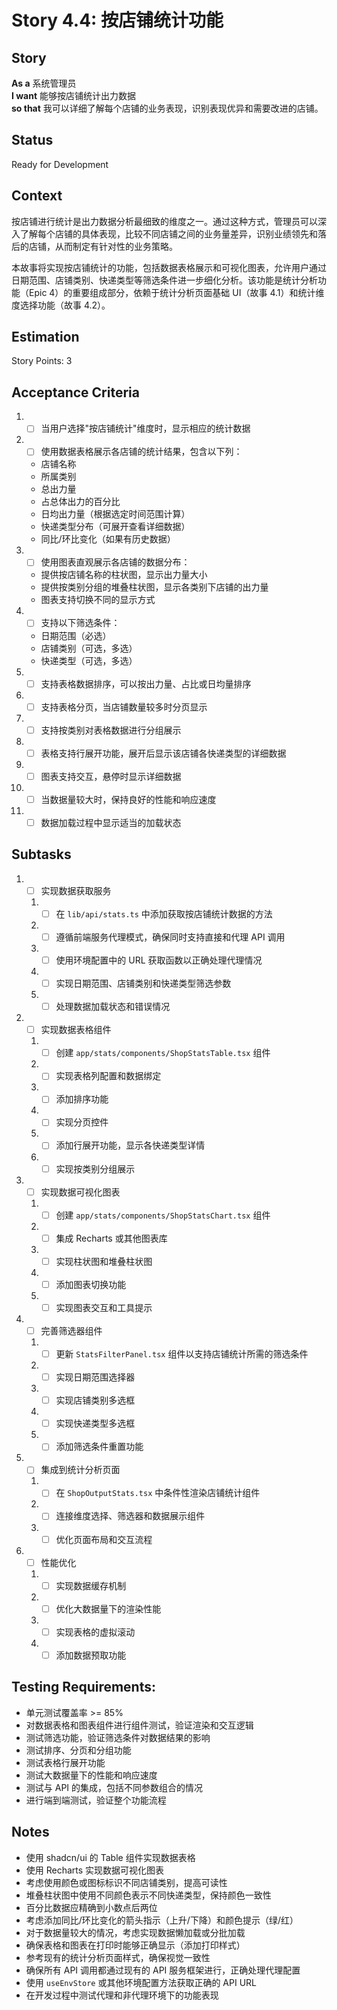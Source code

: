 # Story 4.4: 按店铺统计功能

## Story

**As a** 系统管理员  
**I want** 能够按店铺统计出力数据  
**so that** 我可以详细了解每个店铺的业务表现，识别表现优异和需要改进的店铺。

## Status

Ready for Development

## Context

按店铺进行统计是出力数据分析最细致的维度之一。通过这种方式，管理员可以深入了解每个店铺的具体表现，比较不同店铺之间的业务量差异，识别业绩领先和落后的店铺，从而制定有针对性的业务策略。

本故事将实现按店铺统计的功能，包括数据表格展示和可视化图表，允许用户通过日期范围、店铺类别、快递类型等筛选条件进一步细化分析。该功能是统计分析功能（Epic 4）的重要组成部分，依赖于统计分析页面基础 UI（故事 4.1）和统计维度选择功能（故事 4.2）。

## Estimation

Story Points: 3

## Acceptance Criteria

1. - [ ] 当用户选择"按店铺统计"维度时，显示相应的统计数据
2. - [ ] 使用数据表格展示各店铺的统计结果，包含以下列：
   - 店铺名称
   - 所属类别
   - 总出力量
   - 占总体出力的百分比
   - 日均出力量（根据选定时间范围计算）
   - 快递类型分布（可展开查看详细数据）
   - 同比/环比变化（如果有历史数据）
3. - [ ] 使用图表直观展示各店铺的数据分布：
   - 提供按店铺名称的柱状图，显示出力量大小
   - 提供按类别分组的堆叠柱状图，显示各类别下店铺的出力量
   - 图表支持切换不同的显示方式
4. - [ ] 支持以下筛选条件：
   - 日期范围（必选）
   - 店铺类别（可选，多选）
   - 快递类型（可选，多选）
5. - [ ] 支持表格数据排序，可以按出力量、占比或日均量排序
6. - [ ] 支持表格分页，当店铺数量较多时分页显示
7. - [ ] 支持按类别对表格数据进行分组展示
8. - [ ] 表格支持行展开功能，展开后显示该店铺各快递类型的详细数据
9. - [ ] 图表支持交互，悬停时显示详细数据
10. - [ ] 当数据量较大时，保持良好的性能和响应速度
11. - [ ] 数据加载过程中显示适当的加载状态

## Subtasks

1. - [ ] 实现数据获取服务
   1. - [ ] 在 `lib/api/stats.ts` 中添加获取按店铺统计数据的方法
   2. - [ ] 遵循前端服务代理模式，确保同时支持直接和代理 API 调用
   3. - [ ] 使用环境配置中的 URL 获取函数以正确处理代理情况
   4. - [ ] 实现日期范围、店铺类别和快递类型筛选参数
   5. - [ ] 处理数据加载状态和错误情况
2. - [ ] 实现数据表格组件
   1. - [ ] 创建 `app/stats/components/ShopStatsTable.tsx` 组件
   2. - [ ] 实现表格列配置和数据绑定
   3. - [ ] 添加排序功能
   4. - [ ] 实现分页控件
   5. - [ ] 添加行展开功能，显示各快递类型详情
   6. - [ ] 实现按类别分组展示
3. - [ ] 实现数据可视化图表
   1. - [ ] 创建 `app/stats/components/ShopStatsChart.tsx` 组件
   2. - [ ] 集成 Recharts 或其他图表库
   3. - [ ] 实现柱状图和堆叠柱状图
   4. - [ ] 添加图表切换功能
   5. - [ ] 实现图表交互和工具提示
4. - [ ] 完善筛选器组件
   1. - [ ] 更新 `StatsFilterPanel.tsx` 组件以支持店铺统计所需的筛选条件
   2. - [ ] 实现日期范围选择器
   3. - [ ] 实现店铺类别多选框
   4. - [ ] 实现快递类型多选框
   5. - [ ] 添加筛选条件重置功能
5. - [ ] 集成到统计分析页面
   1. - [ ] 在 `ShopOutputStats.tsx` 中条件性渲染店铺统计组件
   2. - [ ] 连接维度选择、筛选器和数据展示组件
   3. - [ ] 优化页面布局和交互流程
6. - [ ] 性能优化
   1. - [ ] 实现数据缓存机制
   2. - [ ] 优化大数据量下的渲染性能
   3. - [ ] 实现表格的虚拟滚动
   4. - [ ] 添加数据预取功能

## Testing Requirements:

- 单元测试覆盖率 >= 85%
- 对数据表格和图表组件进行组件测试，验证渲染和交互逻辑
- 测试筛选功能，验证筛选条件对数据结果的影响
- 测试排序、分页和分组功能
- 测试表格行展开功能
- 测试大数据量下的性能和响应速度
- 测试与 API 的集成，包括不同参数组合的情况
- 进行端到端测试，验证整个功能流程

## Notes

- 使用 shadcn/ui 的 Table 组件实现数据表格
- 使用 Recharts 实现数据可视化图表
- 考虑使用颜色或图标标识不同店铺类别，提高可读性
- 堆叠柱状图中使用不同颜色表示不同快递类型，保持颜色一致性
- 百分比数据应精确到小数点后两位
- 考虑添加同比/环比变化的箭头指示（上升/下降）和颜色提示（绿/红）
- 对于数据量较大的情况，考虑实现数据懒加载或分批加载
- 确保表格和图表在打印时能够正确显示（添加打印样式）
- 参考现有的统计分析页面样式，确保视觉一致性
- 确保所有 API 调用都通过现有的 API 服务框架进行，正确处理代理配置
- 使用 `useEnvStore` 或其他环境配置方法获取正确的 API URL
- 在开发过程中测试代理和非代理环境下的功能表现
